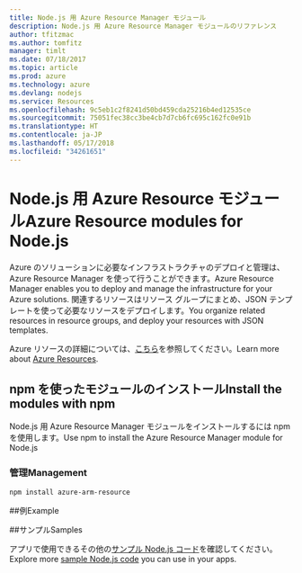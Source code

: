```yaml
---
title: Node.js 用 Azure Resource Manager モジュール
description: Node.js 用 Azure Resource Manager モジュールのリファレンス
author: tfitzmac
ms.author: tomfitz
manager: timlt
ms.date: 07/18/2017
ms.topic: article
ms.prod: azure
ms.technology: azure
ms.devlang: nodejs
ms.service: Resources
ms.openlocfilehash: 9c5eb1c2f8241d50bd459cda25216b4ed12535ce
ms.sourcegitcommit: 75051fec38cc3be4cb7d7cb6fc695c162fc0e91b
ms.translationtype: HT
ms.contentlocale: ja-JP
ms.lasthandoff: 05/17/2018
ms.locfileid: "34261651"
---
```

# <a name="azure-resource-modules-for-nodejs"></a><span data-ttu-id="4a0dc-103">Node.js 用 Azure Resource モジュール</span><span class="sxs-lookup"><span data-stu-id="4a0dc-103">Azure Resource modules for Node.js</span></span>

<span data-ttu-id="4a0dc-104">Azure のソリューションに必要なインフラストラクチャのデプロイと管理は、Azure Resource Manager を使って行うことができます。</span><span class="sxs-lookup"><span data-stu-id="4a0dc-104">Azure Resource Manager enables you to deploy and manage the infrastructure for your Azure solutions.</span></span> <span data-ttu-id="4a0dc-105">関連するリソースはリソース グループにまとめ、JSON テンプレートを使って必要なリソースをデプロイします。</span><span class="sxs-lookup"><span data-stu-id="4a0dc-105">You organize related resources in resource groups, and deploy your resources with JSON templates.</span></span>

<span data-ttu-id="4a0dc-106">Azure リソースの詳細については、[こちら](https://docs.microsoft.com/azure/azure-resource-manager/)を参照してください。</span><span class="sxs-lookup"><span data-stu-id="4a0dc-106">Learn more about [Azure Resources](https://docs.microsoft.com/azure/azure-resource-manager/).</span></span>

## <a name="install-the-modules-with-npm"></a><span data-ttu-id="4a0dc-107">npm を使ったモジュールのインストール</span><span class="sxs-lookup"><span data-stu-id="4a0dc-107">Install the modules with npm</span></span>

<span data-ttu-id="4a0dc-108">Node.js 用 Azure Resource Manager モジュールをインストールするには npm を使用します。</span><span class="sxs-lookup"><span data-stu-id="4a0dc-108">Use npm to install the Azure Resource Manager module for Node.js</span></span>

### <a name="management"></a><span data-ttu-id="4a0dc-109">管理</span><span class="sxs-lookup"><span data-stu-id="4a0dc-109">Management</span></span>

```bash
npm install azure-arm-resource
```

##<a name="example"></a><span data-ttu-id="4a0dc-110">例</span><span class="sxs-lookup"><span data-stu-id="4a0dc-110">Example</span></span>

##<a name="samples"></a><span data-ttu-id="4a0dc-111">サンプル</span><span class="sxs-lookup"><span data-stu-id="4a0dc-111">Samples</span></span>

<span data-ttu-id="4a0dc-112">アプリで使用できるその他の[サンプル Node.js コード](https://azure.microsoft.com/resources/samples/?platform=nodejs)を確認してください。</span><span class="sxs-lookup"><span data-stu-id="4a0dc-112">Explore more [sample Node.js code](https://azure.microsoft.com/resources/samples/?platform=nodejs) you can use in your apps.</span></span>